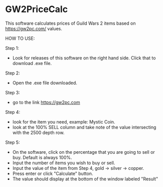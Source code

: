 # GW2PriceCalc
This software calculates prices of Guild Wars 2 items based on https://gw2pc.com/ values.

HOW TO USE:

Step 1:
 - Look for releases of this software on the right hand side. Click that to download .exe file.

Step 2:
 - Open the .exe file downloaded.

Step 3:
 - go to the link https://gw2pc.com

Step 4:
 - look for the item you need, example: Mystic Coin.
 - look at the 100% SELL column and take note of the value intersecting with the 2500 depth row.

Step 5:
 - On the software, click on the percentage that you are going to sell or buy. Default is always 100%.
 - Input the number of items you wish to buy or sell.
 - Input the value of the item from Step 4, gold -> silver -> copper.
 - Press enter or click "Calculate" button.
 - The value should display at the bottom of the window labeled "Result"
